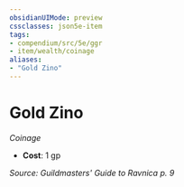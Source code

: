 ```yaml
---
obsidianUIMode: preview
cssclasses: json5e-item
tags:
- compendium/src/5e/ggr
- item/wealth/coinage
aliases: 
- "Gold Zino"
---
```

# Gold Zino
*Coinage*  

- **Cost**: 1 gp

*Source: Guildmasters' Guide to Ravnica p. 9*